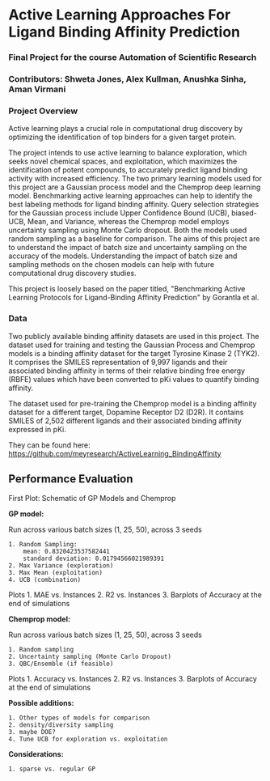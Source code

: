 # **Active Learning Approaches For Ligand Binding Affinity Prediction**
### Final Project for the course Automation of Scientific Research
### **Contributors:** Shweta Jones, Alex Kullman, Anushka Sinha, Aman Virmani

### **Project Overview**
Active learning plays a crucial role in computational drug discovery by optimizing the identification of top binders for a given target protein.

The project intends to use active learning to balance exploration, which seeks novel chemical spaces, and exploitation, which maximizes the identification of potent compounds, to accurately predict ligand binding activity with increased efficiency. The two primary learning models used for this project are a Gaussian process model and the Chemprop deep learning model. Benchmarking active learning approaches can help to identify the best labeling methods for ligand binding affinity. Query selection strategies for the Gaussian process include Upper Confidence Bound (UCB), biased-UCB, Mean, and Variance, whereas the Chemprop model employs uncertainty sampling using Monte Carlo dropout. Both the models used random sampling as a baseline for comparison. The aims of this project are to understand the impact of batch size and uncertainty sampling on the accuracy of the models. Understanding the impact of batch size and sampling methods on the chosen models can help with future computational drug discovery studies. 

This project is loosely based on the paper titled, "Benchmarking Active Learning Protocols for Ligand-Binding Affinity Prediction" by Gorantla et al.

### **Data**
Two publicly available binding affinity datasets are used in this project. The dataset used for training and testing the Gaussian Process and Chemprop models is a binding affinity dataset for the target Tyrosine Kinase 2 (TYK2). It comprises the SMILES representation of 9,997 ligands and their associated binding affinity in terms of their relative binding free energy (RBFE) values which have been converted to pKi values to quantify binding affinity. 

The dataset used for pre-training the Chemprop model is a binding affinity dataset for a different target, Dopamine Receptor D2 (D2R). It contains SMILES of 2,502 different ligands and their associated binding affinity expressed in pKi.

They can be found here: https://github.com/meyresearch/ActiveLearning_BindingAffinity 

## **Performance Evaluation**

First Plot:
Schematic of GP Models and Chemprop

**GP model:**

Run across various batch sizes (1, 25, 50), across 3 seeds

    1. Random Sampling:
        mean: 0.8320423537582441
        standard deviation: 0.01794566021989391
    2. Max Variance (exploration)
    3. Max Mean (exploitation)
    4. UCB (combination)

Plots
    1. MAE vs. Instances 
    2. R2 vs. Instances
    3. Barplots of Accuracy at the end of simulations

**Chemprop model:**

Run across various batch sizes (1, 25, 50), across 3 seeds

    1. Random sampling
    2. Uncertainty sampling (Monte Carlo Dropout)
    3. QBC/Ensemble (if feasible)

Plots
    1. Accuracy vs. Instances
    2. R2 vs. Instances
    3. Barplots of Accuracy at the end of simulations


**Possible additions:**

    1. Other types of models for comparison
    2. density/diversity sampling
    3. maybe DOE?
    4. Tune UCB for exploration vs. exploitation

**Considerations:**

    1. sparse vs. regular GP

